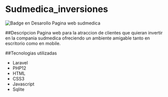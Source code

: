# Sudmedica_inversiones
![Badge en Desarollo](https://img.shields.io/badge/STATUS-EN%20DESAROLLO-green)
Pagina web sudmedica

##Descripcion
Pagina web para la atraccion de clientes que quieran invertir en la compania sudmedica ofreciendo un ambiente amigable tanto en escritorio como en mobile.

##Tecnologias utilizadas
- Laravel
- PHP12
- HTML
- CSS3
- Javascript
- Sqlite


